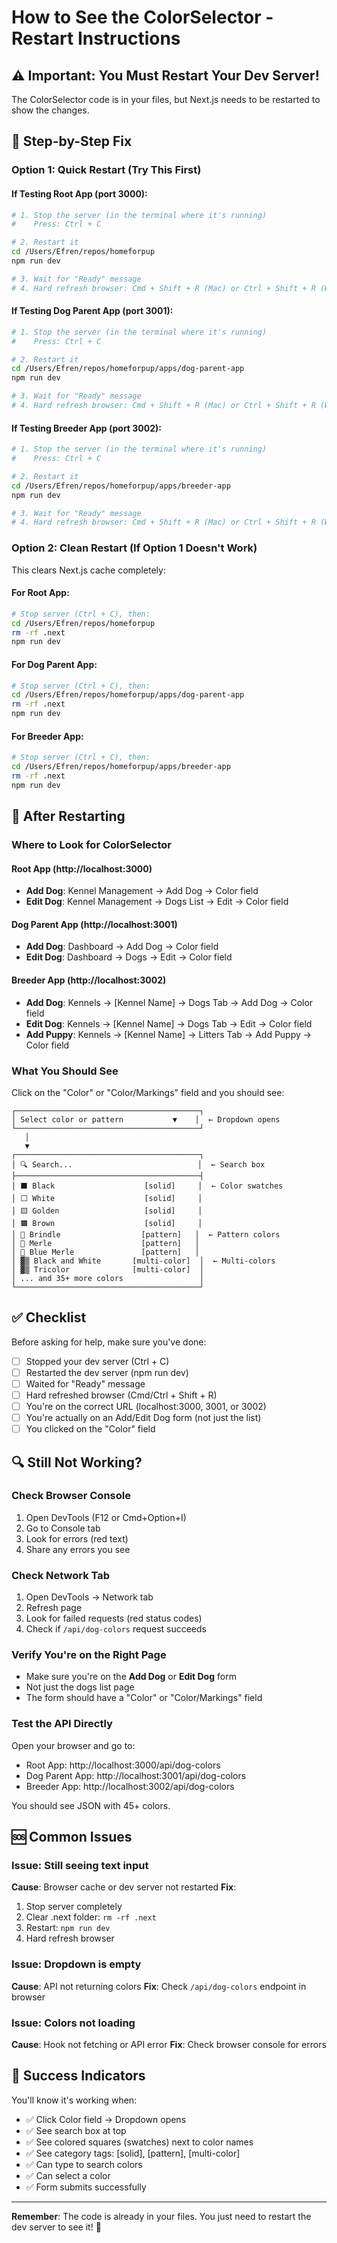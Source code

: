 # How to See the ColorSelector - Restart Instructions

## ⚠️ Important: You Must Restart Your Dev Server!

The ColorSelector code is in your files, but Next.js needs to be restarted to show the changes.

## 🔧 Step-by-Step Fix

### Option 1: Quick Restart (Try This First)

#### If Testing Root App (port 3000):
```bash
# 1. Stop the server (in the terminal where it's running)
#    Press: Ctrl + C

# 2. Restart it
cd /Users/Efren/repos/homeforpup
npm run dev

# 3. Wait for "Ready" message
# 4. Hard refresh browser: Cmd + Shift + R (Mac) or Ctrl + Shift + R (Windows)
```

#### If Testing Dog Parent App (port 3001):
```bash
# 1. Stop the server (in the terminal where it's running)
#    Press: Ctrl + C

# 2. Restart it
cd /Users/Efren/repos/homeforpup/apps/dog-parent-app
npm run dev

# 3. Wait for "Ready" message
# 4. Hard refresh browser: Cmd + Shift + R (Mac) or Ctrl + Shift + R (Windows)
```

#### If Testing Breeder App (port 3002):
```bash
# 1. Stop the server (in the terminal where it's running)
#    Press: Ctrl + C

# 2. Restart it
cd /Users/Efren/repos/homeforpup/apps/breeder-app
npm run dev

# 3. Wait for "Ready" message
# 4. Hard refresh browser: Cmd + Shift + R (Mac) or Ctrl + Shift + R (Windows)
```

### Option 2: Clean Restart (If Option 1 Doesn't Work)

This clears Next.js cache completely:

#### For Root App:
```bash
# Stop server (Ctrl + C), then:
cd /Users/Efren/repos/homeforpup
rm -rf .next
npm run dev
```

#### For Dog Parent App:
```bash
# Stop server (Ctrl + C), then:
cd /Users/Efren/repos/homeforpup/apps/dog-parent-app
rm -rf .next
npm run dev
```

#### For Breeder App:
```bash
# Stop server (Ctrl + C), then:
cd /Users/Efren/repos/homeforpup/apps/breeder-app
rm -rf .next
npm run dev
```

## 🎯 After Restarting

### Where to Look for ColorSelector

#### Root App (http://localhost:3000)
- **Add Dog**: Kennel Management → Add Dog → Color field
- **Edit Dog**: Kennel Management → Dogs List → Edit → Color field

#### Dog Parent App (http://localhost:3001)
- **Add Dog**: Dashboard → Add Dog → Color field  
- **Edit Dog**: Dashboard → Dogs → Edit → Color field

#### Breeder App (http://localhost:3002)
- **Add Dog**: Kennels → [Kennel Name] → Dogs Tab → Add Dog → Color field
- **Edit Dog**: Kennels → [Kennel Name] → Dogs Tab → Edit → Color field
- **Add Puppy**: Kennels → [Kennel Name] → Litters Tab → Add Puppy → Color field

### What You Should See

Click on the "Color" or "Color/Markings" field and you should see:

```
┌─────────────────────────────────────────┐
│ Select color or pattern           ▼    │  ← Dropdown opens
└─────────────────────────────────────────┘
   │
   ▼
┌─────────────────────────────────────────┐
│ 🔍 Search...                            │  ← Search box
├─────────────────────────────────────────┤
│ ⬛ Black                    [solid]     │  ← Color swatches
│ ⬜ White                    [solid]     │
│ 🟨 Golden                   [solid]     │
│ 🟫 Brown                    [solid]     │
│ 🎨 Brindle                  [pattern]   │  ← Pattern colors
│ 🎨 Merle                    [pattern]   │
│ 🎨 Blue Merle               [pattern]   │
│ ▓▒ Black and White       [multi-color]  │  ← Multi-colors
│ ▓▒ Tricolor              [multi-color]  │
│ ... and 35+ more colors                 │
└─────────────────────────────────────────┘
```

## ✅ Checklist

Before asking for help, make sure you've done:

- [ ] Stopped your dev server (Ctrl + C)
- [ ] Restarted the dev server (npm run dev)
- [ ] Waited for "Ready" message
- [ ] Hard refreshed browser (Cmd/Ctrl + Shift + R)
- [ ] You're on the correct URL (localhost:3000, 3001, or 3002)
- [ ] You're actually on an Add/Edit Dog form (not just the list)
- [ ] You clicked on the "Color" field

## 🔍 Still Not Working?

### Check Browser Console
1. Open DevTools (F12 or Cmd+Option+I)
2. Go to Console tab
3. Look for errors (red text)
4. Share any errors you see

### Check Network Tab
1. Open DevTools → Network tab
2. Refresh page
3. Look for failed requests (red status codes)
4. Check if `/api/dog-colors` request succeeds

### Verify You're on the Right Page
- Make sure you're on the **Add Dog** or **Edit Dog** form
- Not just the dogs list page
- The form should have a "Color" or "Color/Markings" field

### Test the API Directly
Open your browser and go to:
- Root App: http://localhost:3000/api/dog-colors
- Dog Parent App: http://localhost:3001/api/dog-colors
- Breeder App: http://localhost:3002/api/dog-colors

You should see JSON with 45+ colors.

## 🆘 Common Issues

### Issue: Still seeing text input
**Cause**: Browser cache or dev server not restarted
**Fix**: 
1. Stop server completely
2. Clear .next folder: `rm -rf .next`
3. Restart: `npm run dev`
4. Hard refresh browser

### Issue: Dropdown is empty
**Cause**: API not returning colors
**Fix**: Check `/api/dog-colors` endpoint in browser

### Issue: Colors not loading
**Cause**: Hook not fetching or API error
**Fix**: Check browser console for errors

## 🎉 Success Indicators

You'll know it's working when:
- ✅ Click Color field → Dropdown opens
- ✅ See search box at top
- ✅ See colored squares (swatches) next to color names
- ✅ See category tags: [solid], [pattern], [multi-color]
- ✅ Can type to search colors
- ✅ Can select a color
- ✅ Form submits successfully

---

**Remember**: The code is already in your files. You just need to restart the dev server to see it! 🚀

